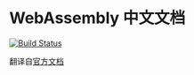 # WebAssembly 中文文档

[![Build Status][travis-image]][travis-url]

翻译自[官方文档](https://github.com/WebAssembly/website)



 [travis-url]: https://travis-ci.org/int64ago/wasm-cn
 [travis-image]: https://img.shields.io/travis/int64ago/wasm-cn.svg?style=flat-square